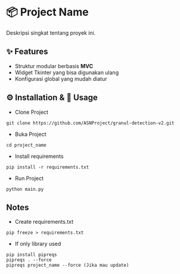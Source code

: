 <!--
 Copyright 2025 ariefsetyonugroho
 
 Licensed under the Apache License, Version 2.0 (the "License");
 you may not use this file except in compliance with the License.
 You may obtain a copy of the License at
 
     https://www.apache.org/licenses/LICENSE-2.0
 
 Unless required by applicable law or agreed to in writing, software
 distributed under the License is distributed on an "AS IS" BASIS,
 WITHOUT WARRANTIES OR CONDITIONS OF ANY KIND, either express or implied.
 See the License for the specific language governing permissions and
 limitations under the License.
-->

# 📦 Project Name  
Deskripsi singkat tentang proyek ini.

## ✨ Features  
- Struktur modular berbasis **MVC**  
- Widget Tkinter yang bisa digunakan ulang  
- Konfigurasi global yang mudah diatur  

## ⚙️ Installation & 🚀 Usage 
- Clone Project
```
git clone https://github.com/ASNProject/granul-detection-v2.git
```
- Buka Project
```
cd project_name
```
- Install requirements
```
pip install -r requirements.txt
```
- Run Project
```
python main.py
```


## Notes
- Create requirements.txt
```
pip freeze > requirements.txt
```

- If only library used
```
pip install pipreqs
pipreqs . --force
pipreqs project_name --force (Jika mau update)
```